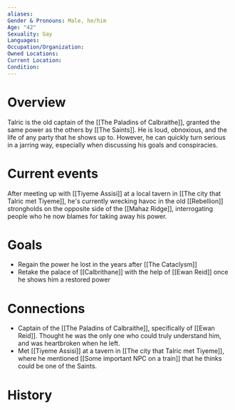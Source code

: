 ```yaml
---
aliases: 
Gender & Pronouns: Male, he/him
Age: "42"
Sexuality: Gay
Languages: 
Occupation/Organization: 
Owned Locations: 
Current Location: 
Condition:
---
```

# Overview
Talric is the old captain of the [[The Paladins of Calbraithe]], granted the same power as the others by [[The Saints]]. He is loud, obnoxious, and the life of any party that he shows up to. However, he can quickly turn serious in a jarring way, especially when discussing his goals and conspiracies.
# Current events
After meeting up with [[Tiyeme Assisi]] at a local tavern in [[The city that Talric met Tiyeme]], he's currently wrecking havoc in the old [[Rebellion]] strongholds on the opposite side of the [[Mahaz Ridge]], interrogating people who he now blames for taking away his power. 
# Goals
- Regain the power he lost in the years after [[The Cataclysm]]
- Retake the palace of [[Calbrithane]] with the help of [[Ewan Reid]] once he shows him a restored power
# Connections
- Captain of the [[The Paladins of Calbraithe]], specifically of [[Ewan Reid]]. Thought he was the only one who could truly understand him, and was heartbroken when he left.
- Met [[Tiyeme Assisi]] at a tavern in [[The city that Talric met Tiyeme]], where he mentioned [[Some important NPC on a train]] that he thinks could be one of the Saints.
# History
